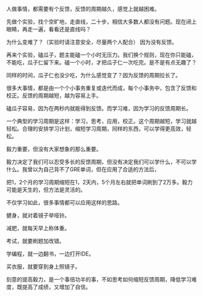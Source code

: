 人做事情，都需要有个反馈，反馈的周期越久，感觉上就越困难。

先做个实验，找个空旷地，走直线，二十步，相信大多数人都没有问题。现在闭上眼睛，再走一遍，看看还是直线吗？

为什么变难了？（实验时请注意安全，尽量两个人配合） 因为没有反馈。

再来个实验，磕瓜子，题主能磕一个小时无压力。我们换个规则，现在你只能磕，不能吃，瓜子仁留下来。磕一个小时，才把瓜子仁一次吃完。是不是有点无趣了？

同样的时间，瓜子仁也没少吃，为什么感觉变了？因为反馈的周期拉长了。

很多大事情，都是由一个个小事务重复或迭代而成，每个小事务中，包含了反馈和校正。反馈的周期越短，越为容易上手。

磕瓜子容易，因为在两秒内就能得到反馈。而学习难，因为学习的反馈周期长。

一个典型的学习周期是这样：学习，思考，应用，校正。这个周期越短，学习就越轻松。合理的安排学习计划，缩短学习周期，同样的东西，可以学得更高效，轻松。

毅力重要，但没有大家想象的那么重要。

毅力决定了我们可以忍受多长的反馈周期，但没有决定我们可以学什么，不可以学什么。我曾以为自己背不了GRE单词，但在应用了合适的方法后，

把1，2个月的学习周期缩短在1，2天内，5个月左右就把单词刷到了2万多。毅力可能是天生的，但方法是灵活的。

不仅学习如此，很多事情都可以应用这样的思路。

健身，就对着镜子举哑铃。

减肥，就每天早上称体重。

考试，就要刷题加改错。

学编程，就一边翻书，一边打开IDE。

买衣服，就要穿到身上照镜子。

刻意的提高毅力，是一个事倍功半的事，不如思考如何缩短反馈周期，降低学习难度，既提高了成绩，又增加了自信。
